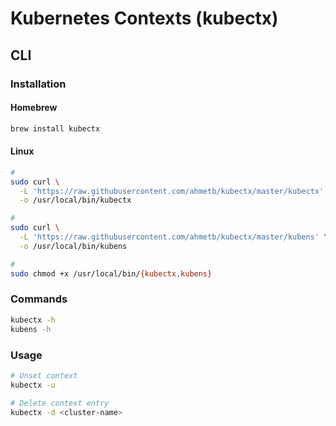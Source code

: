 # Kubernetes Contexts (kubectx)

## CLI

### Installation

#### Homebrew

```sh
brew install kubectx
```

#### Linux

```sh
#
sudo curl \
  -L 'https://raw.githubusercontent.com/ahmetb/kubectx/master/kubectx' \
  -o /usr/local/bin/kubectx

#
sudo curl \
  -L 'https://raw.githubusercontent.com/ahmetb/kubectx/master/kubens' \
  -o /usr/local/bin/kubens

#
sudo chmod +x /usr/local/bin/{kubectx,kubens}
```

### Commands

```sh
kubectx -h
kubens -h
```

### Usage

```sh
# Unset context
kubectx -u

# Delete context entry
kubectx -d <cluster-name>
```
